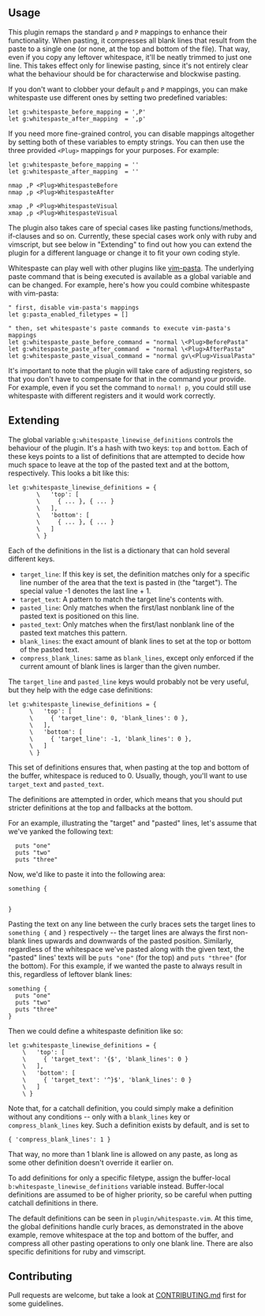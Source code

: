 ## Usage

This plugin remaps the standard `p` and `P` mappings to enhance their functionality. When pasting, it compresses all blank lines that result from the paste to a single one (or none, at the top and bottom of the file). That way, even if you copy any leftover whitespace, it'll be neatly trimmed to just one line. This takes effect only for linewise pasting, since it's not entirely clear what the behaviour should be for characterwise and blockwise pasting.

If you don't want to clobber your default `p` and `P` mappings, you can make whitespaste use different ones by setting two predefined variables:

``` vim
let g:whitespaste_before_mapping = ',P'
let g:whitespaste_after_mapping  = ',p'
```

If you need more fine-grained control, you can disable mappings altogether by setting both of these variables to empty strings. You can then use the three provided `<Plug>` mappings for your purposes. For example:

``` vim
let g:whitespaste_before_mapping = ''
let g:whitespaste_after_mapping  = ''

nmap ,P <Plug>WhitespasteBefore
nmap ,p <Plug>WhitespasteAfter

xmap ,P <Plug>WhitespasteVisual
xmap ,p <Plug>WhitespasteVisual
```

The plugin also takes care of special cases like pasting functions/methods, if-clauses and so on. Currently, these special cases work only with ruby and vimscript, but see below in "Extending" to find out how you can extend the plugin for a different language or change it to fit your own coding style.

Whitespaste can play well with other plugins like [vim-pasta](https://github.com/sickill/vim-pasta). The underlying paste command that is being executed is available as a global variable and can be changed. For example, here's how you could combine whitespaste with vim-pasta:

``` vim
" first, disable vim-pasta's mappings
let g:pasta_enabled_filetypes = []

" then, set whitespaste's paste commands to execute vim-pasta's mappings
let g:whitespaste_paste_before_command = "normal \<Plug>BeforePasta"
let g:whitespaste_paste_after_command  = "normal \<Plug>AfterPasta"
let g:whitespaste_paste_visual_command = "normal gv\<Plug>VisualPasta"
```

It's important to note that the plugin will take care of adjusting registers, so that you don't have to compensate for that in the command your provide. For example, even if you set the command to `normal! p`, you could still use whitespaste with different registers and it would work correctly.

## Extending

The global variable `g:whitespaste_linewise_definitions` controls the behaviour of the plugin. It's a hash with two keys: `top` and `bottom`. Each of these keys points to a list of definitions that are attempted to decide how much space to leave at the top of the pasted text and at the bottom, respectively. This looks a bit like this:

``` vim
let g:whitespaste_linewise_definitions = {
        \   'top': [
        \     { ... }, { ... }
        \   ],
        \   'bottom': [
        \     { ... }, { ... }
        \   ]
        \ }
```

Each of the definitions in the list is a dictionary that can hold several different keys.

- `target_line`: If this key is set, the definition matches only for a specific line number of the area that the text is pasted in (the "target"). The special value -1 denotes the last line + 1.
- `target_text`: A pattern to match the target line's contents with.
- `pasted_line`: Only matches when the first/last nonblank line of the pasted text is positioned on this line.
- `pasted_text`: Only matches when the first/last nonblank line of the pasted text matches this pattern.
- `blank_lines`: the exact amount of blank lines to set at the top or bottom of the pasted text.
- `compress_blank_lines`: same as `blank_lines`, except only enforced if the current amount of blank lines is larger than the given number.

The `target_line` and `pasted_line` keys would probably not be very useful,
but they help with the edge case definitions:

``` vim
let g:whitespaste_linewise_definitions = {
      \   'top': [
      \     { 'target_line': 0, 'blank_lines': 0 },
      \   ],
      \   'bottom': [
      \     { 'target_line': -1, 'blank_lines': 0 },
      \   ]
      \ }
```

This set of definitions ensures that, when pasting at the top and bottom of the buffer, whitespace is reduced to 0. Usually, though, you'll want to use `target_text` and `pasted_text`.

The definitions are attempted in order, which means that you should put stricter definitions at the top and fallbacks at the bottom.

For an example, illustrating the "target" and "pasted" lines, let's assume that we've yanked the following text:

``` vim
  puts "one"
  puts "two"
  puts "three"
```

Now, we'd like to paste it into the following area:

``` vim
something {


}
```

Pasting the text on any line between the curly braces sets the target lines to `something {` and `}` respectively -- the target lines are always the first non-blank lines upwards and downwards of the pasted position. Similarly, regardless of the whitespace we've pasted along with the given text, the "pasted" lines' texts will be `puts "one"` (for the top) and `puts "three"` (for the bottom). For this example, if we wanted the paste to always result in this, regardless of leftover blank lines:

``` vim
something {
  puts "one"
  puts "two"
  puts "three"
}
```

Then we could define a whitespaste definition like so:

``` vim
let g:whitespaste_linewise_definitions = {
    \   'top': [
    \     { 'target_text': '{$', 'blank_lines': 0 }
    \   ],
    \   'bottom': [
    \     { 'target_text': '^}$', 'blank_lines': 0 }
    \   ]
    \ }
```

Note that, for a catchall definition, you could simply make a definition without any conditions -- only with a `blank_lines` key or `compress_blank_lines` key. Such a definition exists by default, and is set to

``` vim
{ 'compress_blank_lines': 1 }
```

That way, no more than 1 blank line is allowed on any paste, as long as some other definition doesn't override it earlier on.

To add definitions for only a specific filetype, assign the buffer-local `b:whitespaste_linewise_definitions` variable instead. Buffer-local definitions are assumed to be of higher priority, so be careful when putting catchall definitions in there.

The default definitions can be seen in `plugin/whitespaste.vim`. At this time, the global definitions handle curly braces, as demonstrated in the above example, remove whitespace at the top and bottom of the buffer, and compress all other pasting operations to only one blank line. There are also specific definitions for ruby and vimscript.

## Contributing

Pull requests are welcome, but take a look at [CONTRIBUTING.md](https://github.com/AndrewRadev/whitespaste.vim/blob/master/CONTRIBUTING.md) first for some guidelines.
